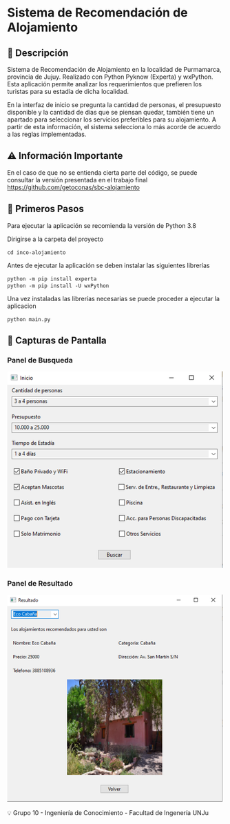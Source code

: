 # Sistema de Recomendación de Alojamiento

## 📜 Descripción
Sistema de Recomendación de Alojamiento en la localidad de Purmamarca, provincia de Jujuy. Realizado con Python Pyknow (Experta) y wxPython. Esta aplicación permite analizar los requerimientos que prefieren los turistas para su estadía de dicha localidad.

En la interfaz de inicio se pregunta la cantidad de personas, el presupuesto disponible y la cantidad de días que se piensan quedar, también tiene un apartado para seleccionar los servicios preferibles para su alojamiento. A partir de esta información, el sistema selecciona lo más acorde de acuerdo a las reglas implementadas.

## ⚠ Información Importante
En el caso de que no se entienda cierta parte del código, se puede consultar la versión presentada en el trabajo final
https://github.com/getoconas/sbc-alojamiento

## 🚀 Primeros Pasos 

Para ejecutar la aplicación se recomienda la versión de Python 3.8

Dirigirse a la carpeta del proyecto
```
cd inco-alojamiento
```

Antes de ejecutar la aplicación se deben instalar las siguientes librerías
```
python -m pip install experta
python -m pip install -U wxPython
```

Una vez instaladas las librerías necesarias se puede proceder a ejecutar la aplicacion
```
python main.py
```

## 📸 Capturas de Pantalla

### Panel de Busqueda

<img src="./img/assets/panelInput.png" alt="" width="500"/>

### Panel de Resultado

<img src="./img/assets/panelResult.png" alt="" width="500"/>

💡 Grupo 10 - Ingeniería de Conocimiento - Facultad de Ingenería UNJu